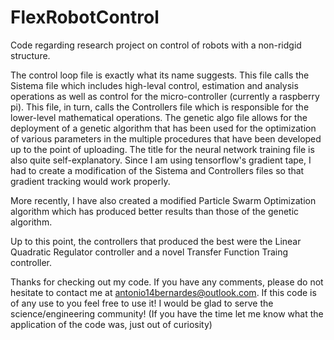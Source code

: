 # FlexRobotControl
Code regarding research project on control of robots with a non-ridgid structure.

The control loop file is exactly what its name suggests. This file calls the Sistema file which includes high-leval control, estimation and analysis operations as well as control for the micro-controller (currently a raspberry pi). This file, in turn, calls the Controllers file which is responsible for the lower-level mathematical operations.
The genetic algo file allows for the deployment of a genetic algorithm that has been used for the optimization of various parameters in the multiple procedures that have been developed up to the point of uploading.
The title for the neural network training file is also quite self-explanatory. Since I am using tensorflow's gradient tape, I had to create a modification of the Sistema and Controllers files so that gradient tracking would work properly.

More recently, I have also created a modified Particle Swarm Optimization algorithm which has produced better results than those of the genetic algorithm.

Up to this point, the controllers that produced the best were the Linear Quadratic Regulator controller and a novel Transfer Function Traing controller.

Thanks for checking out my code. If you have any comments, please do not hesitate to contact me at antonio14bernardes@outlook.com.
If this code is of any use to you feel free to use it! I would be glad to serve the science/engineering community! (If you have the time let me know what the application of the code was, just out of curiosity)
